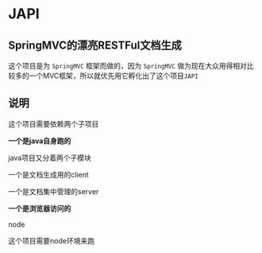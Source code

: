 # JAPI
## SpringMVC的漂亮RESTFul文档生成

这个项目是为 `SpringMVC` 框架而做的，因为 `SpringMVC` 做为现在大众用得相对比较多的一个MVC框架，所以就优先用它孵化出了这个项目`JAPI`

## 说明
这个项目需要依赖两个子项目

**一个是java自身跑的**

java项目又分着两个子模块

一个是文档生成用的client

一个是文档集中管理的server

**一个是浏览器访问的**

node

这个项目需要node环境来跑
